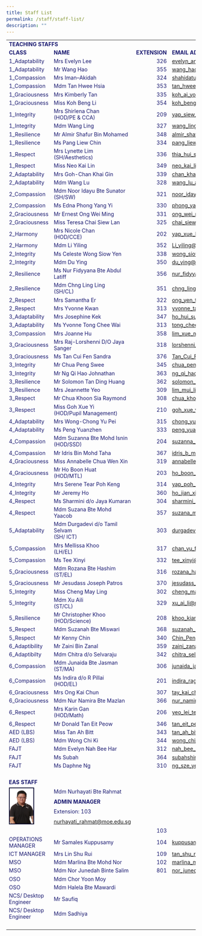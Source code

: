 ```yaml
---
title: Staff List
permalink: /staff/staff-list/
description: ""
---
```

<title>BTPS ORG CHART</title>



<table cellspacing="0" cellpadding="0" style="color:#191970;">
  <colgroup><col width="119">
  <col width="300">
  <col width="68">
  <col width="301">
  </colgroup><tbody><tr>
    <td colspan="4" style="color:#191970;"><b>TEACHING STAFFS</b></td>
  </tr>
  <tr>
    <td width="129"><b>CLASS</b></td>
    <td width="296"><b>NAME</b></td>
    <td width="100"><b>EXTENSION </b></td>
    <td width="312"><b>EMAIL ADDRESS</b></td>
  </tr>
  <tr>
    <td>1_Adaptability</td>
    <td>Mrs Evelyn Lee</td>
    <td align="right">326</td>
    <td><a href="mailto:evelyn_ang_gek_shia@moe.edu.sg">evelyn_ang_gek_shia@moe.edu.sg</a></td>
  </tr>
  <tr>
    <td>1_Adaptability</td>
    <td>Mr Wang Hao</td>
    <td align="right">355</td>
    <td><a href="mailto:wang_hao@moe.edu.sg">wang_hao@moe.edu.sg</a></td>
  </tr>
  <tr>
    <td>1_Compassion&nbsp;</td>
    <td>Mrs Iman–Akidah</td>
    <td align="right">324</td>
    <td><a href="mailto:%20shahidatul_akidah_mohd_suaidi@moe.edu.sg">shahidatul_akidah_mohd_suaidi@moe.edu.sg</a></td>
  </tr>
  <tr>
    <td>1_Compassion&nbsp;</td>
    <td>Mdm Tan Hwee Hsia</td>
    <td align="right">353</td>
    <td><a href="mailto:tan_hwee_hsia@moe.edu.sg">tan_hwee_hsia@moe.edu.sg</a></td>
  </tr>
  <tr>
    <td>1_Graciousness</td>
    <td>Mrs Kimberly Tan </td>
    <td align="right">335</td>
    <td><a href="mailto:koh_ai_yong_kimberly@moe.edu.sg">koh_ai_yong_kimberly@moe.edu.sg</a></td>
  </tr>
  <tr>
    <td>1_Graciousness</td>
    <td>Miss Koh Beng Li&nbsp;&nbsp;</td>
    <td align="right">354</td>
    <td><a href="mailto:koh_beng_li@moe.edu.sg">koh_beng_li@moe.edu.sg</a></td>
  </tr>
  <tr>
    <td>1_Integrity</td>
    <td>Mrs Shirlena Chan<br>(HOD/PE &amp; CCA)</td>
    <td align="right">209</td>
    <td><a href="mailto:yap_siew_cheng_shirlena@moe.edu.sg">yap_siew_cheng_shirlena@moe.edu.sg</a></td>
  </tr>
  <tr>
    <td>1_Integrity</td>
    <td>Mdm Wang Ling</td>
    <td align="right">327</td>
    <td><a href="mailto:wang_ling@moe.edu.sg">wang_ling@moe.edu.sg</a></td>
  </tr>
  <tr>
    <td>1_Resilience</td>
    <td>Mr Almir Shafur Bin    Mohamed </td>
    <td align="right">348</td>
    <td><a href="mailto:almir_shafur_mohamed@moe.edu.sg">almir_shafur_mohamed@moe.edu.sg</a></td>
  </tr>
  <tr>
    <td>1_Resilience</td>
    <td>Ms Pang Liew Chin&nbsp;&nbsp;</td>
    <td align="right">334</td>
    <td><a href="mailto:pang_liew_chin@moe.edu.sg">pang_liew_chin@moe.edu.sg</a></td>
  </tr>
  <tr>
    <td>1_Respect&nbsp;</td>
    <td>Mrs Lynette Lim<br>(SH/Aesthetics)</td>
    <td align="right">336</td>
    <td><a href="mailto:thia_hui_shan_lynette@moe.edu.sg">thia_hui_shan_lynette@moe.edu.sg</a></td>
  </tr>
  <tr>
    <td>1_Respect&nbsp;</td>
    <td>Miss Neo Kai Lin</td>
    <td align="right">349</td>
    <td><a href="mailto:neo_kai_lin@moe.edu.sg">neo_kai_lin@moe.edu.sg</a></td>
  </tr>
  <tr>
    <td>2_Adaptability</td>
    <td>Mrs Goh-Chan Khai Gin</td>
    <td align="right">339</td>
    <td><a href="mailto:chan_khai_gin@moe.edu.sg">chan_khai_gin@moe.edu.sg</a></td>
  </tr>
  <tr>
    <td>2_Adaptability</td>
    <td>Mdm Wang Lu</td>
    <td align="right">328</td>
    <td><a href="mailto:wang_lu_a@moe.edu.sg">wang_lu_a@moe.edu.sg</a></td>
  </tr>
  <tr>
    <td>2_Compassion</td>
    <td>Mdm Noor Idayu Bte Sunator<br>(SH/SW)</td>
    <td align="right">321</td>
    <td><a href="mailto:noor_idayu_sunator@moe.edu.sg">noor_idayu_sunator@moe.edu.sg</a></td>
  </tr>
  <tr>
    <td>2_Compassion</td>
    <td>Ms Edna Phong Yang Yi</td>
    <td align="right">330</td>
    <td><a href="mailto:phong_yang_yi_edna@moe.edu.sg">phong_yang_yi_edna@moe.edu.sg</a></td>
  </tr>
  <tr>
    <td>2_Graciousness</td>
    <td>Mr Ernest Ong Wei Ming</td>
    <td align="right">331</td>
    <td><a href="mailto:ong_wei_ming@moe.edu.sg">ong_wei_ming@moe.edu.sg</a></td>
  </tr>
  <tr>
    <td>2_Graciousness</td>
    <td>Miss Teresa Chai Siew Lan</td>
    <td align="right">325</td>
    <td><a href="mailto:chai_siew_lan_teresa@moe.edu.sg">chai_siew_lan_teresa@moe.edu.sg</a></td>
  </tr>
  <tr>
    <td>2_Harmony</td>
    <td>Mrs Nicole Chan<br>(HOD/CCE)&nbsp;</td>
    <td align="right">202</td>
    <td><a href="mailto:yap_xue_li_nicole@moe.edu.sg">yap_xue_li_nicole@moe.edu.sg</a></td>
  </tr>
  <tr>
    <td>2_Harmony</td>
    <td>Mdm Li Yiling</td>
    <td align="right">352</td>
    <td><a href="mailto:Li_yiling@moe.edu.sg">Li_yiling@moe.edu.sg</a></td>
  </tr>
  <tr>
    <td>2_Integrity</td>
    <td>Ms Celeste Wong Siow Yen </td>
    <td align="right">338</td>
    <td><a href="mailto:wong_siow_yen@moe.edu.sg">wong_siow_yen@moe.edu.sg</a></td>
  </tr>
  <tr>
    <td>2_Integrity</td>
    <td>Mdm Du Ying</td>
    <td align="right">350</td>
    <td><a href="mailto:du_ying@moe.edu.sg">du_ying@moe.edu.sg</a></td>
  </tr>
  <tr>
    <td>2_Resilience</td>
    <td>Ms Nur Fidyyana Bte Abdul Latiff </td>
    <td align="right">356</td>
    <td><a href="mailto:nur_fidyyana_ab_latiff@moe.edu.sg">nur_fidyyana_ab_latiff@moe.edu.sg</a></td>
  </tr>
  <tr>
    <td>2_Resilience</td>
    <td>Mdm Chng Ling Ling<br>(SH/CL)</td>
    <td align="right">351</td>
    <td><a href="mailto:chng_ling_ling@moe.edu.sg">chng_ling_ling@moe.edu.sg</a></td>
  </tr>
  <tr>
    <td>2_Respect</td>
    <td>Mrs Samantha Er</td>
    <td align="right">322</td>
    <td><a href="mailto:ong_yen_ting_samantha@moe.edu.sg">ong_yen_ting_samantha@moe.edu.sg</a></td>
  </tr>
  <tr>
    <td>2_Respect</td>
    <td>Mrs Yvonne Kwan</td>
    <td align="right">313</td>
    <td><a href="mailto:yvonne_tan_bee_leng@moe.edu.sg">yvonne_tan_bee_leng@moe.edu.sg</a></td>
  </tr>
  <tr>
    <td>3_Adaptability</td>
    <td>Mrs Josephine Kek </td>
    <td align="right">347</td>
    <td><a href="mailto:ho_hui_suan_josephine@moe.edu.sg">ho_hui_suan_josephine@moe.edu.sg</a></td>
  </tr>
<tr>
    <td>3_Adaptability</td>
    <td>Ms Yvonne Tong Chee Wai </td>
    <td align="right">313</td>
    <td><a href="mailto:tong_chee_wai@moe.edu.sg">tong_chee_wai@moe.edu.sg</a></td>
  </tr>
   <tr>
    <td>3_Compassion</td>
    <td>Mrs Joanne Hu</td>
    <td align="right">358</td>
    <td><a href="mailto:lim_xue_mei_joanne@moe.edu.sg">lim_xue_mei_joanne@moe.edu.sg</a></td>
  </tr>

  <tr>
    <td>3_Graciousness</td>
    <td>Mrs Raj-Lorshenni D/O Jaya Sanger</td>
    <td align="right">318</td>
    <td><a href="mailto:lorshenni_jaya_sanger_a@moe.edu.sg">lorshenni_jaya_sanger_a@moe.edu.sg</a></td>
  </tr>
  <tr>
    <td>3_Graciousness</td>
    <td>Ms Tan Cui Fen Sandra</td>
    <td align="right">376</td>
    <td><a href="mailto:Tan_Cui_Fen_Sandra@moe.edu.sg">Tan_Cui_Fen_Sandra@moe.edu.sg</a></td>
  </tr>
  <tr>
    <td>3_Integrity</td>
    <td>Mr Chua Peng Swee </td>
    <td align="right">345</td>
    <td><a href="mailto:chua_peng_swee@moe.edu.sg">chua_peng_swee@moe.edu.sg</a></td>
  </tr>
<tr>
    <td>3_Integrity</td>
    <td>Mr Ng Qi Hao Johnathan </td>
    <td align="right">363</td>
    <td><a href="mailto:ng_qi_hao_johnathan@moe.edu.sg">ng_qi_hao_johnathan@moe.edu.sg</a></td>
  </tr>
   <tr>
    <td>3_Resilience</td>
    <td>Mr Solomon Tan Ding Huang</td>
    <td align="right">362</td>
    <td><a href="mailto:solomon_tan_ding_huang@moe.edu.sg">solomon_tan_ding_huang@moe.edu.sg</a></td>
  </tr>
  <tr>
    <td>3_Resilience</td>
    <td>Mrs Jeannette Yeo</td>
    <td align="right">309</td>
    <td><a href="mailto:lim_mui_ling_jeannette@moe.edu.sg">lim_mui_ling_jeannette@moe.edu.sg</a></td>
  </tr>
  <tr>
    <td>3_Respect</td>
    <td>Mr Chua Khoon Sia Raymond</td>
    <td align="right">308</td>
    <td><a href="mailto:chua_khoon_sia@moe.edu.sg">chua_khoon_sia@moe.edu.sg</a></td>
  </tr>
  <tr>
    <td>3_Respect</td>
    <td>Miss Goh Xue Yi <br>(HOD/Pupil Management)</td>
    <td align="right">210</td>
    <td><a href="mailto:goh_xue_yi@moe.edu.sg">goh_xue_yi@moe.edu.sg</a></td>
  </tr>
  <tr>
    <td>4_Adaptability</td>
    <td>Mrs Wong-Chong Yu Pei</td>
    <td align="right">315</td>
    <td><a href="mailto:chong_yu_pei@moe.edu.sg">chong_yu_pei@moe.edu.sg</a></td>
  </tr>
  <tr>
    <td>4_Adaptability</td>
    <td>Ms Peng Yuanzhen</td>
    <td align="right">333</td>
    <td><a href="mailto:peng_yuanzhen@moe.edu.sg">peng_yuanzhen@moe.edu.sg</a></td>
  </tr>
  <tr>
    <td>4_Compassion</td>
    <td>Mdm Suzanna Bte Mohd Isnin <br>(HOD/SSD)</td>
    <td align="right">204</td>
    <td><a href="mailto:suzanna_mohamed_isnin@moe.edu.sg">suzanna_mohamed_isnin@moe.edu.sg</a></td>
  </tr>
  <tr>
    <td>4_Compassion</td>
    <td>Mr Idris Bin Mohd Taha</td>
    <td align="right">367</td>
    <td><a href="mailto:idris_b_mohd_taha@moe.edu.sg">idris_b_mohd_taha@moe.edu.sg</a></td>
  </tr>
  <tr>
    <td>4_Graciousness</td>
    <td>Miss Annabelle Chua Wen Xin</td>
    <td align="right">319</td>
    <td><a href="mailto:annabelle_chua_wen_xin@moe.edu.sg">annabelle_chua_wen_xin@moe.edu.sg</a></td>
  </tr>
  <tr>
    <td>4_Graciousness</td>
    <td>Mr Ho Boon Huat<br>(HOD/MTL)</td>
    <td align="right">203</td>
    <td><a href="mailto:ho_boon_huat@moe.edu.sg">ho_boon_huat@moe.edu.sg</a></td>
  </tr>
  <tr>
    <td>4_Integrity</td>
    <td>Mrs Serene Tear Poh Keng</td>
    <td align="right">314</td>
    <td><a href="mailto:yap_poh_keng@moe.edu.sg">yap_poh_keng@moe.edu.sg</a></td>
  </tr>
  <tr>
    <td>4_Integrity</td>
    <td>Mr Jeremy Ho </td>
    <td align="right">360</td>
    <td><a href="mailto:ho_jian_xiong@moe.edu.sg">ho_jian_xiong@moe.edu.sg</a></td>
  </tr>
  <tr>
    <td>4_Respect</td>
    <td>Ms Sharmini d/o Jaya Kumaran</td>
    <td align="right">304</td>
    <td><a href="mailto:sharmini_jaya_kumaran@moe.edu.sg">sharmini_jaya_kumaran@moe.edu.sg</a></td>
  </tr>
  <tr>
    <td>4_Respect</td>
    <td>Mdm Suzana Bte Mohd Yaacob </td>
    <td align="right">357</td>
    <td><a href="mailto:suzana_mohd_yaacob@moe.edu.sg">suzana_mohd_yaacob@moe.edu.sg</a></td>
  </tr>
  <tr>
    <td>5_Adaptability</td>
    <td>Mdm Durgadevi d/o Tamil Selvam <br>(SH/ ICT)</td>
    <td align="right">303</td>
    <td><a href="mailto:durgadevi_tamil_selvam@moe.edu.sg">durgadevi_tamil_selvam@moe.edu.sg</a></td>
  </tr>
  
  <tr>
    <td>5_Compassion</td>
    <td>Mrs Mellissa Khoo<br>(LH/EL)</td>
    <td align="right">317</td>
    <td><a href="mailto:chan_yu_fang_mellissa@moe.edu.sg">chan_yu_fang_mellissa@moe.edu.sg</a></td>
  </tr>
  <tr>
    <td>5_Compassion</td>
    <td>Ms Tee Xinyi</td>
    <td align="right">332</td>
    <td><a href="mailto:tee_xinyi@moe.edu.sg">tee_xinyi@moe.edu.sg</a></td>
  </tr>
  <tr>
    <td>5_Graciousness</td>
    <td>Mdm Rozana Bte Hashim<br>(ST/EL)</td>
    <td align="right">316</td>
    <td><a href="mailto:rozana_hashim@moe.edu.sg">rozana_hashim@moe.edu.sg</a></td>
  </tr>
  <tr>
    <td>5_Graciousness</td>
    <td>Mr Jesudass Joseph Patros</td>
    <td align="right">370</td>
    <td><a href="mailto:jesudass_joseph_patros@moe.edu.sg">jesudass_joseph_patros@moe.edu.sg</a></td>
  </tr>
  <tr>
    <td>5_Integrity</td>
    <td>Miss Cheng May Ling </td>
    <td align="right">302</td>
    <td><a href="mailto:cheng_may_ling@moe.edu.sg">cheng_may_ling@moe.edu.sg</a></td>
  </tr>
  <tr>
    <td>5_Integrity</td>
    <td>Mdm Xu Aili<br>(ST/CL)</td>
    <td align="right">329</td>
    <td><a href="mailto:xu_ai_li@moe.edu.sg">xu_ai_li@moe.edu.sg</a></td>
  </tr>
  <tr>
    <td>5_Resilience</td>
    <td>Mr Christopher Khoo<br>(HOD/Science)</td>
    <td align="right">208</td>
    <td><a href="mailto:khoo_kian_kiong_christopher@moe.edu.sg">khoo_kian_kiong_christopher@moe.edu.sg</a></td>
  </tr>

  <tr>
    <td>5_Respect</td>
    <td>Mdm Suzanah Bte Miswari </td>
    <td align="right">368</td>
    <td><a href="mailto:suzanah_miswari@moe.edu.sg">suzanah_miswari@moe.edu.sg</a></td>
  </tr>
  <tr>
    <td>5_Respect</td>
    <td>Mr Kenny Chin</td>
    <td align="right">340</td>
    <td><a href="Chin_Peng_Kiew@moe.edu.sg">Chin_Peng_Kiew@moe.edu.sg</a></td>
  </tr>
  <tr>
    <td>6_Adaptibility</td>
    <td>Mr Zaini Bin Zanal  </td>
    <td align="right">359</td>
    <td><a href="mailto:zaini_zanal@moe.edu.sg">zaini_zanal@moe.edu.sg</a></td>
  </tr>
  <tr>
    <td>6_Adaptibilty</td>
    <td>Mdm Chitra d/o    Selvaraju</td>
    <td align="right">342</td>
    <td><a href="mailto:chitra_selvaraju@moe.edu.sg">chitra_selvaraju@moe.edu.sg</a></td>
  </tr>
  <tr>
    <td>6_Compassion</td>
    <td>Mdm Junaida Bte Jasman <br>(ST/MA)</td>
    <td align="right">306</td>
    <td><a href="mailto:junaida_jasman@moe.edu.sg">junaida_jasman@moe.edu.sg</a></td>
  </tr>
  <tr>
    <td>6_Compassion</td>
    <td>Ms Indira d/o R Pillai<br> (HOD/EL)</td>
    <td align="right">201</td>
    <td><a href="mailto:indira_raghavan_pillai@moe.edu.sg">indira_raghavan_pillai@moe.edu.sg</a></td>
  </tr>
  <tr>
    <td>6_Graciousness</td>
    <td>Mrs Ong Kai Chun </td>
    <td align="right">307</td>
    <td><a href="mailto:tay_kai_chun@moe.edu.sg">tay_kai_chun@moe.edu.sg</a></td>
  </tr>
  <tr>
    <td>6_Graciousness</td>
    <td>Mdm Nur Namira Bte Mazlan</td>
    <td align="right">366</td>
    <td><a href="mailto:nur_namira_mazlan@moe.edu.sg">nur_namira_mazlan@moe.edu.sg</a></td>
  </tr>
  <tr>
    <td>6_Respect</td>
    <td>Mrs Karin Gan<br>(HOD/Math)</td>
    <td align="right">206</td>
    <td><a href="mailto:yeo_lei_teng@moe.edu.sg">yeo_lei_teng@moe.edu.sg</a></td>
  </tr>
  <tr>
    <td>6_Respect</td>
    <td>Mr Donald Tan Eit Peow </td>
    <td align="right">346</td>
    <td><a href="mailto:tan_eit_peow@moe.edu.sg@moe.edu.sg">tan_eit_peow@moe.edu.sg</a></td>
  </tr>
  <tr>
    <td>AED (LBS)</td>
    <td>Miss Tan Ah Bitt</td>
    <td align="right">343</td>
    <td><a href="mailto:tan_ah_bitt@moe.edu.sg">tan_ah_bitt@moe.edu.sg</a></td>
  </tr>
  <tr>
    <td>AED (LBS)</td>
    <td>Mdm Wong Chi Ki</td>
    <td align="right">344</td>
    <td><a href="mailto:wong_chi_ki@moe.edu.sg">wong_chi_ki@moe.edu.sg</a></td>
  </tr>
   <tr>
    <td>FAJT</td>
    <td>Mdm Evelyn Nah Bee Har</td>
    <td align="right">312</td>
    <td><a href="mailto:nah_bee_har@moe.edu.sg">nah_bee_har@moe.edu.sg</a></td>
  </tr>
  <tr>
    <td>FAJT</td>
    <td>Ms Subah</td>
    <td align="right">364</td>
    <td><a href="mailto:subahshini_jayaseelan@moe.edu.sg">subahshini_jayaseelan@moe.edu.sg</a></td>
  </tr>
  <tr>
    <td>FAJT</td>
    <td>Ms Daphne Ng</td>
    <td align="right">310</td>
    <td><a href="mailto:ng_sze_yee@moe.edu.sg">ng_sze_yee@moe.edu.sg</a></td>
  </tr>
<tr>
    <td>&nbsp;</td>
    <td>&nbsp;</td>
    <td>&nbsp;</td>
    <td>&nbsp;</td>
  </tr>
<tr>
    <td><b>EAS STAFF</b></td>
  </tr>
    <tr>
      <td rowspan="4"><img style="width:63px; border:2px solid #0A0B30" src="/images/Staff%20Photos/Organisation%20Photos/06hodscience.jpg"></td>
      <td>Mdm Nurhayati Bte Rahmat</td>
    </tr>
<tr><td><b>ADMIN MANAGER</b></td></tr>
    <tr><td>Extension: 103 </td></tr>
<tr><td><a href="mailto:nurhayati_rahmat@moe.edu.sgg">nurhayati_rahmat@moe.edu.sg</a></td></tr>
  <tr>
    <td></td>
    <td></td>
    <td align="right">103</td>
    <td></td>
  </tr>
<tr>
    <td>OPERATIONS MANAGER</td>
    <td>Mr Samales Kuppusamy</td>
    <td align="right">104</td>
    <td><a href="mailto:kuppusamy_m_samales@moe.edu.sg">kuppusamy_m_samales@moe.edu.sg
</a></td>
  </tr>
  <tr>
    <td>ICT MANAGER</td>
    <td>Mrs Lin Shu Rui</td>
    <td align="right">109</td>
    <td><a href="mailto:tan_shu_rui@moe.edu.sg">tan_shu_rui@moe.edu.sg</a></td>
  </tr>
  <tr>
    <td>MSO</td>
    <td>Mdm Marlina Bte Mohd Nor</td>
    <td align="right">102</td>
    <td><a href="mailto:marlina_mohd_nor@moe.edu.sg">marlina_mohd_nor@moe.edu.sg</a></td>
  </tr>
<tr>
    <td>MSO</td>
    <td>Mdm Nor Junedah Binte Salim </td>
    <td align="right">801</td>
    <td><a href="mailto:nor_junedah_salim@moe.edu.sg">nor_junedah_salim@moe.edu.sg</a></td>
  </tr>
 <tr>
    <td>OSO</td>
    <td>Mdm Chor Yoon Moy</td>
    <td align="right"></td>
    <td></td>
  </tr>
<tr>
    <td>OSO</td>
    <td>Mdm Halela Bte Mawardi </td>
    <td align="right"></td>
    <td></td>
  </tr>
 <tr>
    <td>NCS/ Desktop Engineer</td>
    <td>Mr Saufiq </td>
    <td align="right"></td>
    <td></td>
  </tr>
<tr>
    <td>NCS/ Desktop Engineer</td>
    <td>Mdm Sadhiya </td>
    <td align="right"></td>
    <td></td>
  </tr>
<tr>
    <td>&nbsp;</td>
    <td>&nbsp;</td>
    <td>&nbsp;</td>
    <td>&nbsp;</td>
  </tr>
</tbody></table>
<br>
